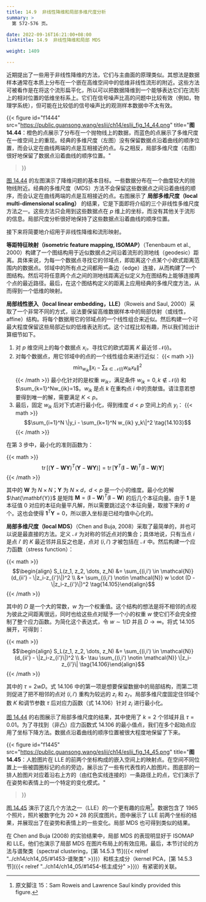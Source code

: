 ```yaml
---
title: 14.9  非线性降维和局部多维尺度分析
summary: >
  第 572-576 页。

date: 2022-09-16T16:21:00+08:00
linktitle: 14.9  非线性降维和局部 MDS

weight: 1409

---
```


近期提出了一些用于非线性降维的方法，它们与主曲面的原理类似。其想法是数据样本通常在本质上分布在一个嵌在高维空间中的低维非线性流形的附近。这些方法可被看作是在将这个流形扁平化，所以可以把数据降维到一个能够表达它们在流形上的相对位置的低维坐标系上。它们在信号噪声比高的问题中比较有效（例如，物理学系统），但可能在比较低的信号噪声比的观测样本数据中不太有效。

{{< figure
  id="f1444"
  src="https://public.guansong.wang/eslii/ch14/eslii_fig_14_44.png"
  title="**图 14.44**：橙色的点展示了分布在一个抛物线上的数据，而蓝色的点展示了多维尺度在一维空间上的重现。经典的多维尺度（左图）没有保留数据点沿着曲线的顺序位置，而会认定在曲线两端的点是互相接近的点。与之相反，局部多维尺度（右图）很好地保留了数据点沿着曲线的顺序位置。"
>}}

[图 14.44](#figure-f1444) 的左图演示了降维问题的基本目标。一些数据分布在一个曲度较大的抛物线附近。经典的多维尺度（MDS）方法不会保留这些数据点之间沿着曲线的顺序，而会认定在曲线两端的点是互相接近的点。右图展示了 **局部多维尺度（local multi-dimensional scaling）** 的结果，它是下面即将介绍的三个非线性多维尺度方法之一。这些方法只会用到这些数据点在 $p$ 维上的坐标，而没有其他关于流形的信息。局部尺度分析很好地保持了这些数据点沿着曲线的顺序位置。

接下来将简要地介绍用于非线性降维和流形映射。

**等距特征映射（isometric feature mapping, ISOMAP）**（Tenenbaum et al., 2000）构建了一个图结构用于近似数据点之间沿着流形的测地线（geodesic）距离。具体来说，为每一个数据点寻找它的邻域点，即距离这个点某个小欧式距离范围内的数据点。邻域中的所有点之间都用一条边（edge）连接，从而构建了一个图结构。然后可将任意两个点之间的测地线距离近似定义为在图结构上能够连接两个点的最近路径。最后，在这个图结构定义的距离上应用经典的多维尺度方法，从而得到一个低维的映射。

**局部线性嵌入（local linear embedding，LLE）**（Roweis and Saul, 2000）采取了一个非常不同的方式，设法要保留高维数据样本中的局部仿射（或线性，affine）结构。将每个数据用它的邻域点的一个线性组合来近似。然后构建一个可最大程度保留这些局部近似的低维表达形式。这个过程比较有趣，所以我们给出计算细节如下。

1. 对 $p$ 维空间上的每个数据点 $x_i$，寻找它的欧式距离 $K$ 最近邻 $\mathcal{N}(i)$。
2. 对每个数据点，用它邻域中的点的一个线性组合来进行近似：
   {{< math >}}
   $$\min_{w_{ik}} \|x_i - \sum_{k\in\mathcal{N}(i)} w_{ik} x_k\|^2 \tag{14.102}$$
   {{< /math >}}
   最小化针对的是权重 $w_{ik}$，满足条件 $w_{ik}=0,k\notin\mathcal{N}(i)$ 和 $\sum_{k=1}^Nw_{ik}=1$。$w_{ik}$ 是点 $k$ 在重构点 $i$ 中的贡献值。请注意若想要得到唯一的解，需要满足 $K<p$。
3. 最后，固定 $w_{ik}$ 后对下式进行最小化，得到维度 $d<p$ 空间上的点 $y_i$：
   {{< math >}}
   $$\sum_{i=1}^N \|y_i - \sum_{k=1}^N w_{ik} y_k\|^2 \tag{14.103}$$
   {{< /math >}}

在第 3 步中，最小化的准则函数为：

{{< math >}}
$$\operatorname{tr}[
  (\mathbf{Y}-\mathbf{W}\mathbf{Y})^T(\mathbf{Y}-\mathbf{W}\mathbf{Y})]
= \operatorname{tr}[
  \mathbf{Y}^T(\mathbf{I}-\mathbf{W})^T(\mathbf{I}-\mathbf{W})\mathbf{Y}]$$
$$\tag{14.104}$$
{{< /math >}}

其中的 $\mathbf{W}$ 为 $N\times N$；$\mathbf{Y}$ 为 $N\times d$，$d<p$ 是一个小的维度。最小化的解 $\hat{\mathbf{Y}}$ 是矩阵 $\mathbf{M}=(\mathbf{I}-\mathbf{W})^T(\mathbf{I}-\mathbf{W})$ 的后几个本征向量。由于 $\mathbf{1}$ 是本征值 0 对应的本征向量平凡解，所以需要跳过这个本征向量，取接下来的 $d$ 个。这也会使得 $\mathbf{1}^T\mathbf{Y}=0$，所以嵌入坐标是已经均值中心化的。

**局部多维尺度（local MDS）**（Chen and Buja, 2008）采取了最简单的，并也可以说是最直接的方法。定义 $\mathcal{N}$ 为对称的邻近点对的集合；具体地说，只有当点 $i$ 是点 $i'$ 的 $K$ 最近邻并且反之也是，点对 $(i,i')$ 才被包括在 $\mathcal{N}$ 中。然后构建一个应力函数（stress function）：

{{< math >}}
$$\begin{align} S_L(z_1, z_2, \dots, z_N)
&= \sum_{(i,i') \in \mathcal{N}} (d_{ii'} - \|z_i-z_{i'}\|)^2 \\
&+ \sum_{(i,i') \notin \mathcal{N}} w \cdot (D - \|z_i-z_{i'}\|)^2
\tag{14.105}\end{align}$$
{{< /math >}}

其中的 $D$ 是一个大的常数，$w$ 为一个权重值。这个结构的想法是将不相邻的点视为彼此之间距离很远，同时也给这些点对赋予一个小的权重 $w$ 使它们不会完全控制了整个应力函数。为简化这个表达式，令 $w\sim1/D$ 并且 $D\to\infty$。将式 14.105 展开，可得到：

{{< math >}}
$$\begin{align} S_L(z_1, z_2, \dots, z_N)
&= \sum_{(i,i') \in \mathcal{N}} (d_{ii'} - \|z_i-z_{i'}\|)^2 \\
&- \tau \sum_{(i,i') \notin \mathcal{N}} \|z_i-z_{i'}\|
\tag{14.106}\end{align}$$
{{< /math >}}

其中的 $\tau=2wD$。式 14.106 中的第一项是想要保留数据中的局部结构，而第二项则促进了把不相邻的点对 $(i,i')$ 重构为较远的 $z_i$ 和 $z_{i'}$。局部多维尺度固定住邻域个数 $K$ 和调节参数 $\tau$ 后对应力函数（式 14.106）针对 $z_i$ 进行最小化。

[图 14.44](#figure-f1444) 的右图展示了局部多维尺度的结果，其中使用了 $k=2$ 个邻域并且 $\tau=0.01$。为了寻找到（非凸）应力函数式 14.106 的最小值点，我们在多个起始点应用了坐标下降方法。数据点沿着曲线的顺序位置被很大程度地保留了下来。

{{< figure
  id="f1445"
  src="https://public.guansong.wang/eslii/ch14/eslii_fig_14_45.png"
  title="**图 14.45**：人脸图片在 LLE 的前两个坐标构成的嵌入空间上的映射点。在空间不同位置上一些被圆圈标记的点的旁边，展示出了一些有代表性的人脸图片。图底部的一排人脸图片对应着沿右上方的（由红色实线连接的）一条路径上的点，它们演示了在姿势和表情上的一个特定的变化模式。"
>}}

[图 14.45](#figure-f1445) 演示了这几个方法之一（LLE）的一个更有趣的应用[^1]。数据包含了 1965 个照片，照片被数字化为 $20\times28$ 的灰度图片。图中展示了 LLE 前两个坐标的结果，并展现出了在姿势和表情上的一些变化。局部 MDS 也可得到类似的结果。

在 Chen and Buja (2008) 的实验结果中，局部 MDS 的表现明显好于 ISOMAP 和 LLE。他们也演示了局部 MDS 在图片布局上的有效应用。最后，本节讨论的方法与谱聚类（spectral clustering，[第 14.5.3 节]({{< relref "../ch14/ch14_05/#1453-谱聚类" >}})）和核主成分（kernel PCA，[第 14.5.3 节]({{< relref "../ch14/ch14_05/#1454-核主成分" >}})）有紧密的关联。

[^1]: 原文脚注 15：Sam Roweis and Lawrence Saul kindly provided this figure.